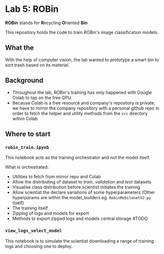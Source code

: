 # Lab 5: ROBin

**ROBin** stands for **R**ecycling **O**riented **Bin**

This repository holds the code to train ROBin's image classification models.

## What the 

With the help of computer vision, the lab wanted to prototype a smart bin to sort trash based on its material.

## Background

- Throughout the lab, ROBin's training has only happened with Google Colab to tap on the free GPU.
- Because Colab is a free resource and company's repository is private, we have to mirror the company repository with a personal github repo in order to fetch the helper and utility methods from the `src` directory within Colab

## Where to start

### `robin_train.ipynb`

This notebook acts as the training orchestrator and not the model itself.

What is orchestrated:

* Utilities to fetch from mirror repo and Colab
* Allow the distributing of dataset to *train*, *validation* and *test* datasets
* Visualise class distribution before scientist initiates the training
* Allow scientist the declare variations of some hyperparameters (Other hyperparams are within the model_builders eg. `RobinMobilenetV2.py` itself)
* The training itself
* Zipping of logs and models for export
* Methods to export zipped logs and models central storage #TODO


### `view_logs_select_model` 

This notebook is to simulate the scientist downloading a range of training logs and choosing one to deploy.
